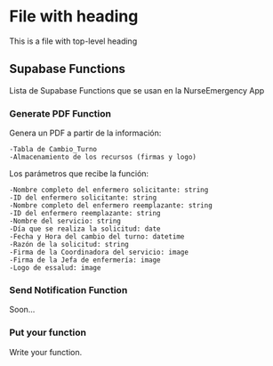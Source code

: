 # File with heading

This is a file with top-level heading

## Supabase Functions

Lista de Supabase Functions que se usan en la NurseEmergency App

### Generate PDF Function

Genera un PDF a partir de la información:

    -Tabla de Cambio_Turno
    -Almacenamiento de los recursos (firmas y logo)

Los parámetros que recibe la función:

    -Nombre completo del enfermero solicitante: string
    -ID del enfermero solicitante: string
    -Nombre completo del enfermero reemplazante: string
    -ID del enfermero reemplazante: string
    -Nombre del servicio: string
    -Día que se realiza la solicitud: date
    -Fecha y Hora del cambio del turno: datetime
    -Razón de la solicitud: string
    -Firma de la Coordinadora del servicio: image
    -Firma de la Jefa de enfermería: image
    -Logo de essalud: image

### Send Notification Function

Soon...

### Put your function

Write your function.
